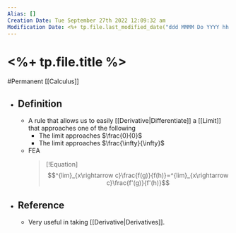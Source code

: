 ```yaml
---
Alias: []
Creation Date: Tue September 27th 2022 12:09:32 am 
Modification Date: <%+ tp.file.last_modified_date("ddd MMMM Do YYYY hh:mm:ss a") %>
---
```

# <%+ tp.file.title %>
#Permanent [[Calculus]]

- ## Definition
	- A rule that allows us to easily [[Derivative|Differentiate]] a [[Limit]] that approaches one of the following
		- The limit approaches $\frac{0}{0}$
		- The limit approaches $\frac{\infty}{\infty}$
	- FEA
	  > [!Equation]
	  > $$^{lim}_{x\rightarrow c}\frac{f(g)}{f(h)}=^{lim}_{x\rightarrow c}\frac{f'(g)}{f'(h)}$$
- ## Reference
	- Very useful in taking [[Derivative|Derivatives]].